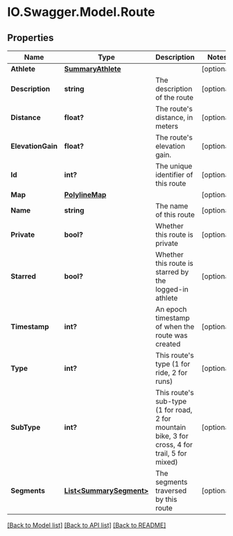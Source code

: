 # IO.Swagger.Model.Route
## Properties

Name | Type | Description | Notes
------------ | ------------- | ------------- | -------------
**Athlete** | [**SummaryAthlete**](SummaryAthlete.md) |  | [optional] 
**Description** | **string** | The description of the route | [optional] 
**Distance** | **float?** | The route&#39;s distance, in meters | [optional] 
**ElevationGain** | **float?** | The route&#39;s elevation gain. | [optional] 
**Id** | **int?** | The unique identifier of this route | [optional] 
**Map** | [**PolylineMap**](PolylineMap.md) |  | [optional] 
**Name** | **string** | The name of this route | [optional] 
**Private** | **bool?** | Whether this route is private | [optional] 
**Starred** | **bool?** | Whether this route is starred by the logged-in athlete | [optional] 
**Timestamp** | **int?** | An epoch timestamp of when the route was created | [optional] 
**Type** | **int?** | This route&#39;s type (1 for ride, 2 for runs) | [optional] 
**SubType** | **int?** | This route&#39;s sub-type (1 for road, 2 for mountain bike, 3 for cross, 4 for trail, 5 for mixed) | [optional] 
**Segments** | [**List&lt;SummarySegment&gt;**](SummarySegment.md) | The segments traversed by this route | [optional] 

[[Back to Model list]](../README.md#documentation-for-models) [[Back to API list]](../README.md#documentation-for-api-endpoints) [[Back to README]](../README.md)

